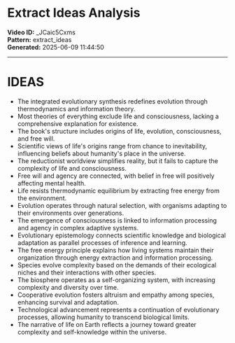# Extract Ideas Analysis

**Video ID:** _JCaic5Cxms  
**Pattern:** extract_ideas  
**Generated:** 2025-06-09 11:44:50  

---

# IDEAS

- The integrated evolutionary synthesis redefines evolution through thermodynamics and information theory.
- Most theories of everything exclude life and consciousness, lacking a comprehensive explanation for existence.
- The book's structure includes origins of life, evolution, consciousness, and free will.
- Scientific views of life's origins range from chance to inevitability, influencing beliefs about humanity's place in the universe.
- The reductionist worldview simplifies reality, but it fails to capture the complexity of life and consciousness.
- Free will and agency are connected, with belief in free will positively affecting mental health.
- Life resists thermodynamic equilibrium by extracting free energy from the environment.
- Evolution operates through natural selection, with organisms adapting to their environments over generations.
- The emergence of consciousness is linked to information processing and agency in complex adaptive systems.
- Evolutionary epistemology connects scientific knowledge and biological adaptation as parallel processes of inference and learning.
- The free energy principle explains how living systems maintain their organization through energy extraction and information processing.
- Species evolve complexity based on the demands of their ecological niches and their interactions with other species.
- The biosphere operates as a self-organizing system, with increasing complexity and diversity over time.
- Cooperative evolution fosters altruism and empathy among species, enhancing survival and adaptation.
- Technological advancement represents a continuation of evolutionary processes, allowing humanity to transcend biological limits.
- The narrative of life on Earth reflects a journey toward greater complexity and self-knowledge within the universe.